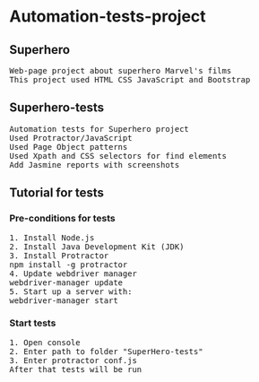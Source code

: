 # Automation-tests-project

<h2> Superhero </h2> 
<pre>
Web-page project about superhero Marvel's films 
This project used HTML_CSS_JavaScript and Bootstrap 
</pre>

<h2> Superhero-tests </h2>
<pre>Automation tests for Superhero project 
Used Protractor/JavaScript 
Used Page Object patterns
Used Xpath and CSS selectors for find elements 
Add Jasmine reports with screenshots </pre>



<h2> Tutorial for tests </h2>

<h3> Pre-conditions for tests </h3>

<pre>
1. Install Node.js
2. Install Java Development Kit (JDK)
3. Install Protractor
npm install -g protractor
4. Update webdriver manager
webdriver-manager update
5. Start up a server with:
webdriver-manager start
</pre>


<h3> Start tests </h3>
<pre>
1. Open console
2. Enter path to folder "SuperHero-tests"
3. Enter protractor conf.js
After that tests will be run
</pre>

